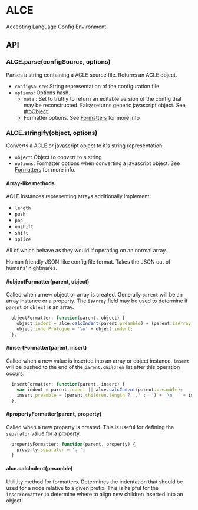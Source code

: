 # ALCE

Accepting Language Config Environment
## API

### ALCE.parse(configSource, options)

Parses a string containing a ACLE source file. Returns an ACLE object.

- `configSource`: String representation of the configuration file
- `options`: Options hash.
  - `meta` : Set to truthy to return an editable version of the config that may be reconstructed. Falsy returns generic javascript object. See [#toObject](#toObject).
  - Formatter options. See [Formatters](#formatters) for more info

### ALCE.stringify(object, options)

Converts a ACLE or javascript object to it's string representation.

- `object`: Object to convert to a string
- `options`: Formatter options when converting a javascript object. See [Formatters](#formatters) for more info.

#### Array-like methods

ACLE instances representing arrays additionally implement:

- `length`
- `push`
- `pop`
- `unshift`
- `shift`
- `splice`

All of which behave as they would if operating on an normal array.


Human friendly JSON-like config file format. Takes the JSON out of humans' nightmares.
#### #objectFormatter(parent, object)

Called when a new object or array is created. Generally `parent` will be an array instance or a property. The `isArray` field may be used to determine if `parent` or `object` is an array.

```javascript
  objectFormatter: function(parent, object) {
    object.indent = alce.calcIndent(parent.preamble) + (parent.isArray ? '  ' : '');
    object.innerPrologue = '\n' + object.indent;
  },
```

#### #insertFormatter(parent, insert)

Called when a new value is inserted into an array or object instance. `insert` will be pushed to the end of the `parent.children` list after this operation occurs.

```javascript
  insertFormatter: function(parent, insert) {
    var indent = parent.indent || alce.calcIndent(parent.preamble);
    insert.preamble = (parent.children.length ? ',' : '') + '\n  ' + indent;
  },
```

#### #propertyFormatter(parent, property)

Called when a new property is created. This is useful for defining the `separator` value for a property.

```javascript
  propertyFormatter: function(parent, property) {
    property.separator = ': ';
  }
```

#### alce.calcIndent(preamble)

Utilitity method for formatters. Determines the indentation that should be used for a node relative to a given prefix. This is helpful for the `inserFormatter` to determine where to align new children inserted into an object.
